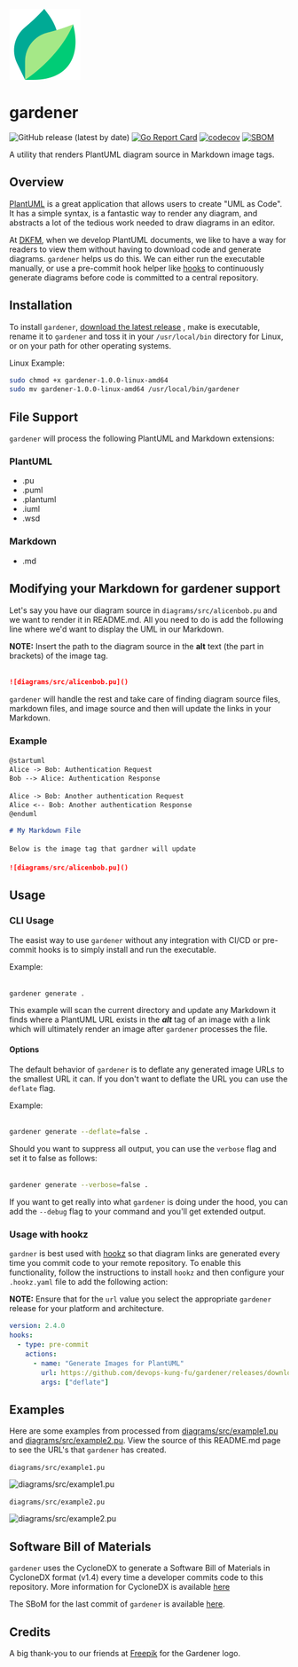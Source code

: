 ![gardener](img/gardener128x128.png)

# gardener

![GitHub release (latest by date)](https://img.shields.io/github/v/release/devops-kung-fu/gardener) [![Go Report Card](https://goreportcard.com/badge/github.com/devops-kung-fu/hookz)](https://goreportcard.com/report/github.com/devops-kung-fu/gardener) [![codecov](https://codecov.io/gh/devops-kung-fu/gardener/branch/main/graph/badge.svg?token=P9WBOBQTOB)](https://codecov.io/gh/devops-kung-fu/gardener) [![SBOM](https://img.shields.io/badge/CyloneDX-SBoM-informational)](gardener-sbom.json)

A utility that renders PlantUML diagram source in Markdown image tags. 

## Overview

[PlantUML](https://plantuml.com/) is a great application that allows users to create "UML as Code". It has a simple syntax, is a fantastic way to render any diagram, and abstracts a lot of the tedious work needed to draw diagrams in an editor. 

At [DKFM](https://github.com/devops-kung-fu), when we develop PlantUML documents, we like to have a way for readers to view them without having to download code and generate diagrams. ```gardener``` helps us do this. We can either run the executable manually, or use a pre-commit hook helper like [hooks](https://github.com/devops-kung-fu/hookz) to continuously generate diagrams before code is committed to a central repository.

## Installation

To install ```gardener```,  [download the latest release](https://github.com/devops-kung-fu/gardener/releases) , make is executable, rename it to ```gardener``` and toss it in your ```/usr/local/bin``` directory for Linux, or on your path for other operating systems.

Linux Example:

```bash
sudo chmod +x gardener-1.0.0-linux-amd64
sudo mv gardener-1.0.0-linux-amd64 /usr/local/bin/gardener
```

## File Support

```gardener``` will process the following PlantUML and Markdown extensions:

### PlantUML

- .pu
- .puml
- .plantuml
- .iuml
- .wsd

### Markdown

- .md

## Modifying your Markdown for gardener support

Let's say you have our diagram source in `diagrams/src/alicenbob.pu` and we want to render it in README.md. All you need to do is add the following line where we'd want to display the UML in our Markdown. 

**NOTE:** Insert the path to the diagram source in the **alt** text (the part in brackets) of the image tag.

``` markdown

![diagrams/src/alicenbob.pu]()

```
```gardener``` will handle the rest and take care of finding diagram source files, markdown files, and image source and then will update the links in your Markdown.


### Example

``` plantuml
@startuml
Alice -> Bob: Authentication Request
Bob --> Alice: Authentication Response

Alice -> Bob: Another authentication Request
Alice <-- Bob: Another authentication Response
@enduml
```

``` markdown
# My Markdown File

Below is the image tag that gardner will update

![diagrams/src/alicenbob.pu]()

```

## Usage

### CLI Usage

The easist way to use ```gardener``` without any integration with CI/CD or pre-commit hooks is to simply install and run the executable.

Example:

``` bash

gardener generate .

```

This example will scan the current directory and update any Markdown it finds where a PlantUML URL exists in the ***alt*** tag of an image with a link which will ultimately render an image after ```gardener``` processes the file.


#### Options

The default behavior of ```gardener``` is to deflate any generated image URLs to the smallest URL it can. If you don't want to deflate the URL you can use the ```deflate``` flag.

Example:

``` bash

gardener generate --deflate=false .

```

Should you want to suppress all output, you can use the ```verbose``` flag and set it to false as follows:

``` bash

gardener generate --verbose=false .

```

If you want to get really into what ```gardener``` is doing under the hood, you can add the ```--debug``` flag to your command and you'll get extended output.

### Usage with hookz

```gardner``` is best used with [hookz](https://github.com/devops-kung-fu/hookz) so that diagram links are generated every time you commit code to your remote repository. To enable this functionality, follow the instructions to install ```hookz``` and then configure your ```.hookz.yaml``` file to add the following action:

__NOTE:__ Ensure that for the ```url``` value you select the appropriate ```gardener``` release for your platform and architecture.

``` yaml
version: 2.4.0
hooks:
  - type: pre-commit
    actions:
      - name: "Generate Images for PlantUML"
        url: https://github.com/devops-kung-fu/gardener/releases/download/v1.0.0/gardener-1.0.0-linux-amd64
        args: ["deflate"]
```

## Examples

Here are some examples from processed from [diagrams/src/example1.pu](diagrams/src/example1.pu) and [diagrams/src/example2.pu](diagrams/src/example2.pu). View the source of this README.md page to see the URL's that ```gardener``` has created.

`diagrams/src/example1.pu`

![diagrams/src/example1.pu](http://www.plantuml.com/plantuml/png/1C3HZSCW40JGVwgO1cZ0Ebd19RW3u4PY9RARcA7_lDTIVRJVCvLfdSWdhcW7ojQWotgLXUFcTtCfNT6GyuaohVD0sHfqMQ-oSDnSd_35bCgqJkGJLxG3nKE33-hMeCjwbONZvdTpAPLfdVZB6LUq0yL3Wm_grg3BUfM5u-RwX2-c5_r_lsVw0G00__y1003__m==)

`diagrams/src/example2.pu`

![diagrams/src/example2.pu](http://www.plantuml.com/plantuml/png/1C3HZSCW40JGVwgO1cZ0Ebd19RW3u4PY9RARcA7_lDTIVRJVCvLfdSWdhcW7ojQWotgLXUFcTtCfNT6GyuaohVD0sHfqMQ-oSDnSd_35bCgqJkGJLxG3nKE33-hMeCjwbONZvdTpAPLfdVZB6LUq0yL3Wm_grg3BUfM5u-RwX2-c5_r_lsVw0G00__y1003__m==)


## Software Bill of Materials

```gardener``` uses the CycloneDX to generate a Software Bill of Materials in CycloneDX format (v1.4) every time a developer commits code to this repository. More information for CycloneDX is available [here](https://cyclonedx.org)

The SBoM for the last commit of ```gardener``` is available [here](gardener-sbom.json).


## Credits

A big thank-you to our friends at [Freepik](https://www.freepik.com) for the Gardener logo.
